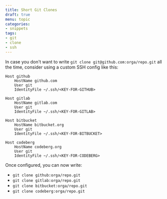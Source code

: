 ```yaml
---
title: Short Git Clones
draft: true
menu: topic
categories:
- snippets
tags:
- git
- clone
- ssh
---
```


In case you don't want to write `git clone git@github.com:orga/repo.git` all the time, consider using a custom SSH config like this:

```
Host github
    HostName github.com
    User git
    IdentityFile ~/.ssh/<KEY-FOR-GITHUB>

Host gitlab
    HostName gitlab.com
    User git
    IdentityFile ~/.ssh/<KEY-FOR-GITLAB>

Host bitbucket
    HostName bitbucket.org
    User git
    IdentityFile ~/.ssh/<KEY-FOR-BITBUCKET>

Host codeberg
    HostName codeberg.org
    User git
    IdentityFile ~/.ssh/<KEY-FOR-CODEBERG>
```

Once configured, you can now write:

- `git clone github:orga/repo.git`
- `git clone gitlab:orga/repo.git`
- `git clone bitbucket:orga/repo.git`
- `git clone codeberg:orga/repo.git`
